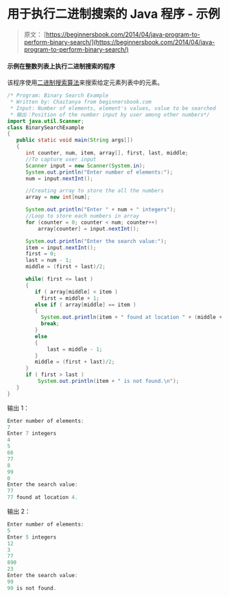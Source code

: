 # 用于执行二进制搜索的 Java 程序 - 示例

> 原文： [https://beginnersbook.com/2014/04/java-program-to-perform-b​​inary-search/](https://beginnersbook.com/2014/04/java-program-to-perform-binary-search/)

#### 示例在整数列表上执行二进制搜索的程序

该程序使用[二进制搜索算法](https://en.wikipedia.org/wiki/Binary_search_algorithm)来搜索给定元素列表中的元素。

```java
/* Program: Binary Search Example
 * Written by: Chaitanya from beginnersbook.com
 * Input: Number of elements, element's values, value to be searched
 * 输出：Position of the number input by user among other numbers*/
import java.util.Scanner;
class BinarySearchExample
{
   public static void main(String args[])
   {
      int counter, num, item, array[], first, last, middle;
      //To capture user input
      Scanner input = new Scanner(System.in);
      System.out.println("Enter number of elements:");
      num = input.nextInt(); 

      //Creating array to store the all the numbers
      array = new int[num];

      System.out.println("Enter " + num + " integers");
      //Loop to store each numbers in array
      for (counter = 0; counter < num; counter++)
          array[counter] = input.nextInt();

      System.out.println("Enter the search value:");
      item = input.nextInt();
      first = 0;
      last = num - 1;
      middle = (first + last)/2;

      while( first <= last )
      {
         if ( array[middle] < item )
           first = middle + 1;
         else if ( array[middle] == item )
         {
           System.out.println(item + " found at location " + (middle + 1) + ".");
           break;
         }
         else
         {
             last = middle - 1;
         }
         middle = (first + last)/2;
      }
      if ( first > last )
          System.out.println(item + " is not found.\n");
   }
}
```

输出 1：

```java
Enter number of elements:
7
Enter 7 integers
4
5
66
77
8
99
0
Enter the search value:
77
77 found at location 4.
```

输出 2：

```java
Enter number of elements:
5
Enter 5 integers
12
3
77
890
23
Enter the search value:
99
99 is not found.
```